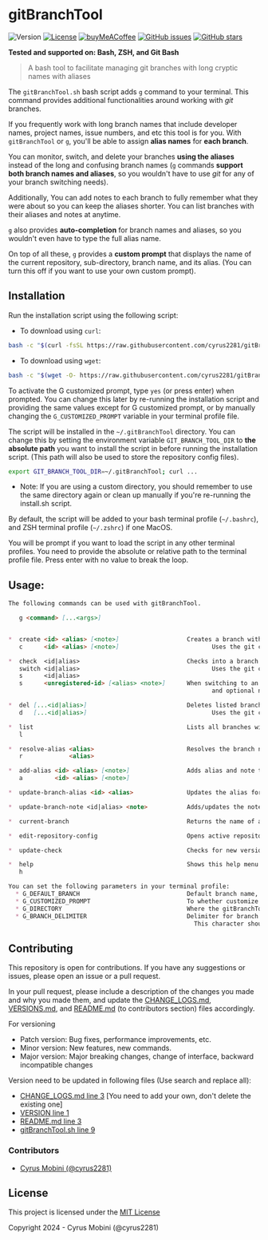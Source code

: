 # gitBranchTool

![Version](https://img.shields.io/badge/version-v2.1.8-blue)
[![License](https://img.shields.io/github/license/cyrus2281/gitBranchTool)](https://github.com/cyrus2281/gitBranchTool/blob/main/LICENSE)
[![buyMeACoffee](https://img.shields.io/badge/BuyMeACoffee-cyrus2281-yellow?logo=buymeacoffee)](https://www.buymeacoffee.com/cyrus2281)
[![GitHub issues](https://img.shields.io/github/issues/cyrus2281/gitBranchTool?color=red)](https://github.com/cyrus2281/gitBranchTool/issues)
[![GitHub stars](https://img.shields.io/github/stars/cyrus2281/gitBranchTool?style=social)](https://github.com/cyrus2281/gitBranchTool/stargazers)

**Tested and supported on: Bash, ZSH, and Git Bash**

> A bash tool to facilitate managing git branches with long cryptic names with aliases

The `gitBranchTool.sh` bash script adds `g` command to your terminal. This command provides additional functionalities around working with *git* branches. 

If you frequently work with long branch names that include developer names, project names, issue numbers, and etc this tool is for you. With `gitBranchTool` or `g`, you'll be able to assign **alias names** for **each branch**.

You can monitor, switch, and delete your branches **using the aliases** instead of the long and confusing branch names (`g` commands **support both branch names and aliases**, so you wouldn't have to use *git* for any of your branch switching needs).

Additionally, You can add notes to each branch to fully remember what they were about so you can keep the aliases shorter. You can list branches with their aliases and notes at anytime.

`g` also provides **auto-completion** for branch names and aliases, so you wouldn't even have to type the full alias name.

On top of all these, `g` provides a **custom prompt** that displays the name of the current repository, sub-directory, branch name, and its alias. (You can turn this off if you want to use your own custom prompt).

## Installation

Run the installation script using the following script:

- To download using `curl`:

```bash  
bash -c "$(curl -fsSL https://raw.githubusercontent.com/cyrus2281/gitBranchTool/latest-bash/install.sh)"
```

- To download using `wget`:

```bash
bash -c "$(wget -O- https://raw.githubusercontent.com/cyrus2281/gitBranchTool/latest-bash/install.sh)"
```

To activate the G customized prompt, type `yes` (or press enter) when prompted. You can change this later by re-running the installation script and providing the same values except for G customized prompt, or by manually changing the `G_CUSTOMIZED_PROMPT` variable in your terminal profile file.

The script will be installed in the `~/.gitBranchTool` directory. You can change this by setting the environment variable `GIT_BRANCH_TOOL_DIR` to **the absolute path** you want to install the script in before running the installation script. (This path will also be used to store the repository config files).

```bash
export GIT_BRANCH_TOOL_DIR=~/.gitBranchTool; curl ...
```

- Note: If you are using a custom directory, you should remember to use the same directory again or clean up manually if you're re-running the install.sh script.

By default, the script will be added to your bash terminal profile (`~/.bashrc`), and ZSH terminal profile (`~/.zshrc`) if one MacOS.

You will be prompt if you want to load the script in any other terminal profiles. You need to provide the absolute or relative path to the terminal profile file.
Press enter with no value to break the loop.


## Usage:
```md
The following commands can be used with gitBranchTool.

   g <command> [...<args>]


*  create <id> <alias> [<note>]                   Creates a branch with id, alias, and note, and checks into it
   c      <id> <alias> [<note>]                          Uses the git command "git checkout -b <id>"

*  check  <id|alias>                              Checks into a branch base on an id or an alias
   switch <id|alias>                                     Uses the git command "git checkout <id>"
   s      <id|alias>
   s      <unregistered-id> [<alias> <note>]      When switching to an unregistered branch, you can provide new alias
                                                         and optional note to register it at the same time.

*  del [...<id|alias>]                            Deletes listed branches base on ID or alias (requires at least one ID/alias)
   d   [...<id|alias>]                                   Uses the git command "git branch -D [...<id>] "

*  list                                           Lists all branches with their id, alias, and notes
   l

*  resolve-alias <alias>                          Resolves the branch name from an alias
   r             <alias>

*  add-alias <id> <alias> [<note>]                Adds alias and note to a branch that is not stored yet
   a         <id> <alias> [<note>]

*  update-branch-alias <id> <alias>               Updates the alias for the given branch id

*  update-branch-note <id|alias> <note>           Adds/updates the notes for a branch base on id/alias

*  current-branch                                 Returns the name of active branch with alias and note

*  edit-repository-config                         Opens active repository config file in vim for manual editing

*  update-check                                   Checks for new version of gitBranchTool and prompts for update

*  help                                           Shows this help menu
   h

You can set the following parameters in your terminal profile:
  * G_DEFAULT_BRANCH                              Default branch name, usually master or main
  * G_CUSTOMIZED_PROMPT                           To whether customize the prompt or not
  * G_DIRECTORY                                   Where the gitBranchTool.sh script is and where the branch info should be stored
  * G_BRANCH_DELIMITER                            Delimiter for branch info (default '|')
                                                    This character should not be in your branch or alias names
```

## Contributing

This repository is open for contributions.
If you have any suggestions or issues, please open an issue or a pull request.

In your pull request, please include a description of the changes you made and why you made them, and update the [CHANGE_LOGS.md](./CHANGE_LOGS.md), [VERSIONS.md](./VERSIONS.md), and [README.md](./README.md) (to contributors section) files accordingly.

For versioning
- Patch version: Bug fixes, performance improvements, etc.
- Minor version: New features, new commands.
- Major version: Major breaking changes, change of interface, backward incompatible changes

Version need to be updated in following files (Use search and replace all):
- [CHANGE_LOGS.md line 3](./CHANGE_LOGS.md#L3) [You need to add your own, don't delete the existing one]
- [VERSION line 1](./VERSION#L1)
- [README.md line 3](./README.md#L3)
- [gitBranchTool.sh line 9](./gitBranchTool.sh#L9)

### Contributors
- [Cyrus Mobini (@cyrus2281)](https://github.com/cyrus2281)

## License

This project is licensed under the
[MIT License](./LICENSE)

Copyright 2024 - Cyrus Mobini (@cyrus2281)